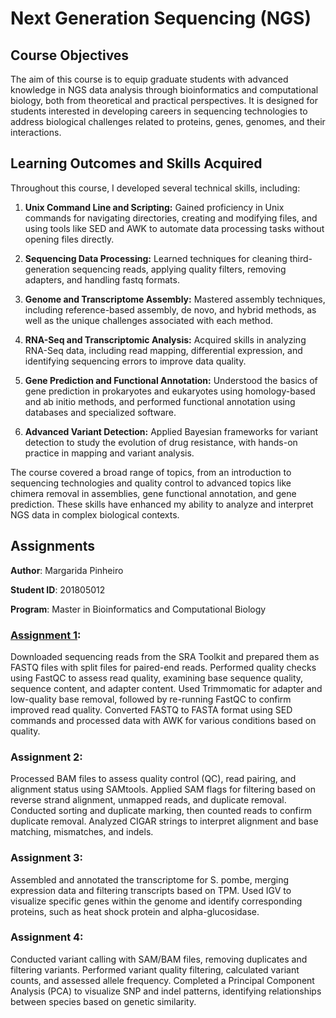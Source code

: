 # Next Generation Sequencing (NGS)

## Course Objectives

The aim of this course is to equip graduate students with advanced knowledge in NGS data analysis through bioinformatics and computational biology, both from theoretical and practical perspectives. It is designed for students interested in developing careers in sequencing technologies to address biological challenges related to proteins, genes, genomes, and their interactions.

## Learning Outcomes and Skills Acquired

Throughout this course, I developed several technical skills, including:

1. **Unix Command Line and Scripting:**
Gained proficiency in Unix commands for navigating directories, creating and modifying files, and using tools like SED and AWK to automate data processing tasks without opening files directly.

2. **Sequencing Data Processing:**
Learned techniques for cleaning third-generation sequencing reads, applying quality filters, removing adapters, and handling fastq formats.

3. **Genome and Transcriptome Assembly:**
Mastered assembly techniques, including reference-based assembly, de novo, and hybrid methods, as well as the unique challenges associated with each method.

4. **RNA-Seq and Transcriptomic Analysis:**
Acquired skills in analyzing RNA-Seq data, including read mapping, differential expression, and identifying sequencing errors to improve data quality.

5. **Gene Prediction and Functional Annotation:**
Understood the basics of gene prediction in prokaryotes and eukaryotes using homology-based and ab initio methods, and performed functional annotation using databases and specialized software.

6. **Advanced Variant Detection:**
Applied Bayesian frameworks for variant detection to study the evolution of drug resistance, with hands-on practice in mapping and variant analysis.

The course covered a broad range of topics, from an introduction to sequencing technologies and quality control to advanced topics like chimera removal in assemblies, gene functional annotation, and gene prediction. These skills have enhanced my ability to analyze and interpret NGS data in complex biological contexts.

## Assignments

**Author**: Margarida Pinheiro 

**Student ID**: 201805012

**Program**: Master in Bioinformatics and Computational Biology

### [Assignment 1](https://github.com/margarida-cardeano-pinheiro/Portfolio/blob/64412d2de4f15c6f58544670c6da020c41f7c091/Next%20Generation%20Sequencing/Assignment%201.pdf)​:

Downloaded sequencing reads from the SRA Toolkit and prepared them as FASTQ files with split files for paired-end reads.
Performed quality checks using FastQC to assess read quality, examining base sequence quality, sequence content, and adapter content.
Used Trimmomatic for adapter and low-quality base removal, followed by re-running FastQC to confirm improved read quality.
Converted FASTQ to FASTA format using SED commands and processed data with AWK for various conditions based on quality.

### Assignment 2​:

Processed BAM files to assess quality control (QC), read pairing, and alignment status using SAMtools.
Applied SAM flags for filtering based on reverse strand alignment, unmapped reads, and duplicate removal.
Conducted sorting and duplicate marking, then counted reads to confirm duplicate removal.
Analyzed CIGAR strings to interpret alignment and base matching, mismatches, and indels.

### Assignment 3:
Assembled and annotated the transcriptome for S. pombe, merging expression data and filtering transcripts based on TPM.
Used IGV to visualize specific genes within the genome and identify corresponding proteins, such as heat shock protein and alpha-glucosidase.

### Assignment​ 4:

Conducted variant calling with SAM/BAM files, removing duplicates and filtering variants.
Performed variant quality filtering, calculated variant counts, and assessed allele frequency.
Completed a Principal Component Analysis (PCA) to visualize SNP and indel patterns, identifying relationships between species based on genetic similarity.
